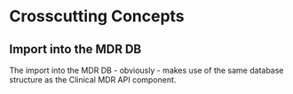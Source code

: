 # Crosscutting Concepts

## Import into the MDR DB

The import into the MDR DB - obviously - makes use of the same database structure as the Clinical MDR API component.


